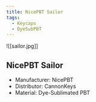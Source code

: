 ```yaml
---
title: NicePBT Sailor
tags:
  - Keycaps
  - DyeSubPBT
---
```

![[sailor.jpg]]

## NicePBT Sailor

- Manufacturer: NicePBT
- Distributor: CannonKeys
- Material: Dye-Sublimated PBT